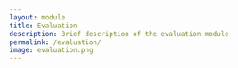 ```yaml
---
layout: module
title: Evaluation
description: Brief description of the evaluation module
permalink: /evaluation/
image: evaluation.png
---
```

